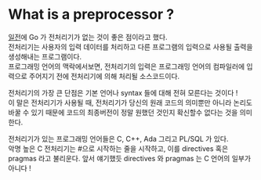# What is a preprocessor ?

[일전](../p38/README.md)에 Go 가 전처리기가 없는 것이 좋은 점이라고 했다.  
전처리기는 사용자의 입력 데이터를 처리하고 다른 프로그램의 입력으로 사용될 출력을 생성해내는 프로그램이다.  
프로그래밍 언어의 맥락에서보면, 전처리기의 입력은 프로그래밍 언어의 컴파일러에 입력으로 주어지기 전에 전처리기에 의해 처리될 소스코드이다.  

전처리기의 가장 큰 단점은 기본 언어나 syntax 들에 대해 전혀 모른다는 것이다 !  
이 말은 전처리기가 사용될 때, 전처리기가 당신의 원래 코드의 의미뿐만 아니라 논리도 바꿀 수 있기 때문에 코드의 최종버전이 정말 원했던 것인지 확신할수 없다는 것을 의미한다.  

전처리기가 있는 프로그래밍 언어들은 C, C++, Ada 그리고 PL/SQL 가 있다.  
악명 높은 C 전처리기는 #으로 시작하는 줄을 시작하고, 이를 directives 혹은 pragmas 라고 불리운다.
앞서 얘기했듯 directives 와 pragmas 는 C 언어의 일부가 아니다 !
